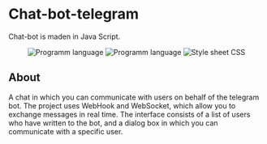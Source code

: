 # Chat-bot-telegram
Chat-bot is maden in Java Script.

<p align="center">
   <img alt="Programm language" src="https://img.shields.io/badge/Java Script-green">
   <img src="https://img.shields.io/badge/HTML-gray" alt="Programm language">
    <img src="https://img.shields.io/badge/CSS-gree" alt="Style sheet CSS">
</p>

## About

A chat in which you can communicate with users on behalf of the telegram bot. The project uses WebHook and WebSocket, which allow you to exchange messages in real time. The interface consists of a list of users who have written to the bot, and a dialog box in which you can communicate with a specific user.
